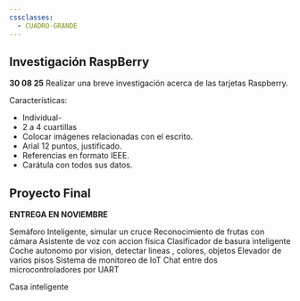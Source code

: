 ```yaml
---
cssclasses:
  - CUADRO-GRANDE
---
```


## Investigación RaspBerry
__30 08 25__
Realizar una breve investigación acerca de las tarjetas Raspberry.  
  
Características:  
  
- Individual-  
- 2 a 4 cuartillas  
- Colocar imágenes relacionadas con el escrito.  
- Arial 12 puntos, justificado.  
- Referencias en formato IEEE.  
- Carátula con todos sus datos.


## Proyecto Final
__ENTREGA EN NOVIEMBRE__

Semáforo Inteligente, simular un cruce
Reconocimiento de frutas con cámara
Asistente de voz con accion fisica
Clasificador de basura inteligente
Coche autonomo por vision, detectar lineas , colores, objetos
Elevador de varios pisos
Sistema de monitoreo de IoT
Chat entre dos microcontroladores por UART

Casa inteligente